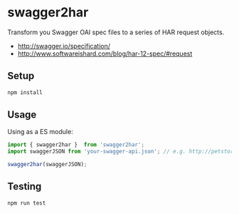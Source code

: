 # swagger2har

Transform you Swagger OAI spec files to a series of HAR request objects.

* http://swagger.io/specification/
* http://www.softwareishard.com/blog/har-12-spec/#request

## Setup

```bash
npm install
```

## Usage



Using as a ES module:
```js
import { swagger2har }  from 'swagger2har';
import swaggerJSON from 'your-swagger-api.json'; // e.g. http://petstore.swagger.io/v2/swagger.json

swagger2har(swaggerJSON);
```
## Testing

```bash
npm run test
```
